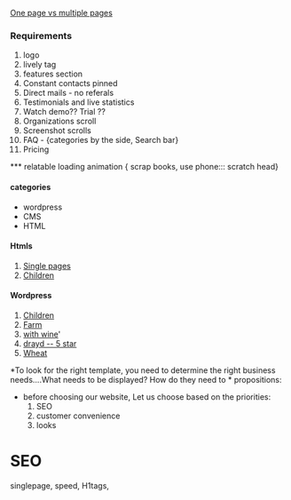 [One page vs multiple pages](https://www.99signals.com/single-page-websites-seo/#:~:text=Single%20page%20websites%20are%20not,for%20a%20single%20page%20website.)

### Requirements
1. logo
2. lively tag
3. features section
4. Constant contacts pinned
5. Direct mails - no referals
6. Testimonials and live statistics
7. Watch demo?? Trial ??
8. Organizations scroll
9. Screenshot scrolls
10. FAQ - {categories by the side, Search bar}
11. Pricing

*** relatable loading animation { scrap books, use phone::: scratch head}



#### categories 
- wordpress
- CMS
- HTML


#### Htmls
1. [Single pages](https://ramahardian.my.id/templatedemo/marv/)
2. [Children](https://enora.bikebuzzbd.com/home-two/)

#### Wordpress
1. [Children](https://monsterone.com/wordpress-themes/enora-charity-and-nonprofit-wordpress-theme-o212379/)
2. [Farm](https://monsterone.com/wordpress-themes/seodo-agriculture-farming-foundation-wordpress-theme-o225877/)
3. [with wine](https://monsterone.com/wordpress-themes/tishwine-wine-store-wordpress-theme-o224387/)'
4. [drayd -- 5 star](https://monsterone.com/wordpress-themes/dryad-gardening-company-wordpress-theme-o195604/)
5. [Wheat](https://monsterone.com/wordpress-themes/wheattico-crop-farm-responsive-wordpress-theme-o7489/)



*To look for the right template, you need to determine the right business needs....What needs to be displayed? How do they need to *
propositions:
- before choosing our website, Let us choose based on the priorities: 
  1. SEO
  2. customer convenience
  3. looks

# SEO
singlepage, speed, H1tags, 